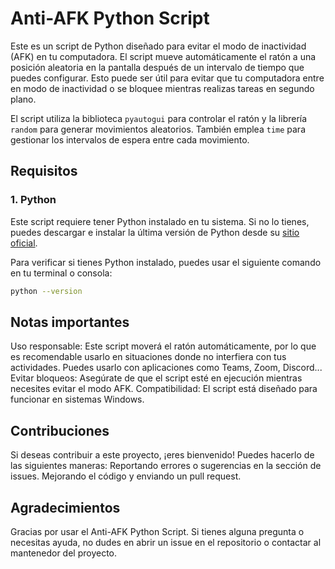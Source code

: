 # Anti-AFK Python Script

Este es un script de Python diseñado para evitar el modo de inactividad (AFK) en tu computadora. El script mueve automáticamente el ratón a una posición aleatoria en la pantalla después de un intervalo de tiempo que puedes configurar. Esto puede ser útil para evitar que tu computadora entre en modo de inactividad o se bloquee mientras realizas tareas en segundo plano.

El script utiliza la biblioteca `pyautogui` para controlar el ratón y la librería `random` para generar movimientos aleatorios. También emplea `time` para gestionar los intervalos de espera entre cada movimiento.

## Requisitos

### 1. Python

Este script requiere tener Python instalado en tu sistema. Si no lo tienes, puedes descargar e instalar la última versión de Python desde su [sitio oficial](https://www.python.org/downloads/).

Para verificar si tienes Python instalado, puedes usar el siguiente comando en tu terminal o consola:

```bash
python --version
```

## Notas importantes
Uso responsable: Este script moverá el ratón automáticamente, por lo que es recomendable usarlo en situaciones donde no interfiera con tus actividades. Puedes usarlo con aplicaciones como Teams, Zoom, Discord...
Evitar bloqueos: Asegúrate de que el script esté en ejecución mientras necesites evitar el modo AFK.
Compatibilidad: El script está diseñado para funcionar en sistemas Windows.


## Contribuciones
Si deseas contribuir a este proyecto, ¡eres bienvenido! Puedes hacerlo de las siguientes maneras:
Reportando errores o sugerencias en la sección de issues.
Mejorando el código y enviando un pull request.


## Agradecimientos
Gracias por usar el Anti-AFK Python Script. Si tienes alguna pregunta o necesitas ayuda, no dudes en abrir un issue en el repositorio o contactar al mantenedor del proyecto.
